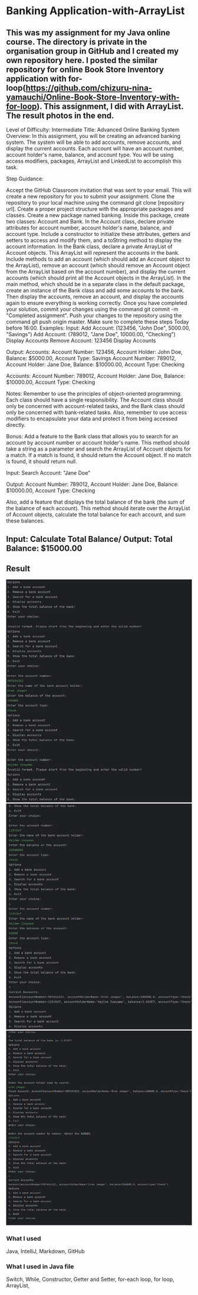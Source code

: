 # Banking Application-with-ArrayList

This was my assignment for my Java online course. The directory is private in the organisation group in GitHub and I created my own repository here.
I posted the similar repository for online Book Store Inventory application with for-loop(https://github.com/chizuru-nina-yamauchi/Online-Book-Store-Inventory-with-for-loop).
This assignment, I did with ArrayList.
The result photos in the end.
---
Level of Difficulty: Intermediate
Title: Advanced Online Banking System
Overview:
In this assignment, you will be creating an advanced banking system. The system will be able to add accounts, remove accounts, and display the current accounts. Each account will have an account number, account holder's name, balance, and account type. You will be using access modifiers, packages, ArrayList and LinkedList to accomplish this task.

Step Guidance:

Accept the GitHub Classroom invitation that was sent to your email. This will create a new repository for you to submit your assignment.
Clone the repository to your local machine using the command git clone [repository url].
Create a proper project structure with the appropriate packages and classes.
Create a new package named banking. Inside this package, create two classes: Account and Bank.
In the Account class, declare private attributes for account number, account holder's name, balance, and account type. Include a constructor to initialize these attributes, getters and setters to access and modify them, and a toString method to display the account information.
In the Bank class, declare a private ArrayList of Account objects. This ArrayList will represent the accounts in the bank. Include methods to add an account (which should add an Account object to the ArrayList), remove an account (which should remove an Account object from the ArrayList based on the account number), and display the current accounts (which should print all the Account objects in the ArrayList).
In the main method, which should be in a separate class in the default package, create an instance of the Bank class and add some accounts to the bank. Then display the accounts, remove an account, and display the accounts again to ensure everything is working correctly.
Once you have completed your solution, commit your changes using the command git commit -m "Completed assignment".
Push your changes to the repository using the command git push origin master.
Make sure to complete these steps Today before 16:00.
Examples: Input: Add Account: (123456, "John Doe", 5000.00, "Savings") Add Account: (789012, "Jane Doe", 10000.00, "Checking") Display Accounts Remove Account: 123456 Display Accounts

Output: Accounts: Account Number: 123456, Account Holder: John Doe, Balance: $5000.00, Account Type: Savings Account Number: 789012, Account Holder: Jane Doe, Balance: $10000.00, Account Type: Checking

Accounts: Account Number: 789012, Account Holder: Jane Doe, Balance: $10000.00, Account Type: Checking

Notes: Remember to use the principles of object-oriented programming. Each class should have a single responsibility. The Account class should only be concerned with account-related tasks, and the Bank class should only be concerned with bank-related tasks. Also, remember to use access modifiers to encapsulate your data and protect it from being accessed directly.

Bonus: Add a feature to the Bank class that allows you to search for an account by account number or account holder's name. This method should take a string as a parameter and search the ArrayList of Account objects for a match. If a match is found, it should return the Account object. If no match is found, it should return null.

Input: Search Account: "Jane Doe"

Output: Account Number: 789012, Account Holder: Jane Doe, Balance: $10000.00, Account Type: Checking

Also, add a feature that displays the total balance of the bank (the sum of the balance of each account). This method should iterate over the ArrayList of Account objects, calculate the total balance for each account, and sum these balances.

Input: Calculate Total Balance/
Output: Total Balance: $15000.00
---
## Result
![the result photo 1](main/java/Resources/result1.png)
![the result photo 2](main/java/Resources/result2.png)
![the result photo 3](main/java/Resources/result3.png)

### What I used
Java, IntelliJ, Markdown, GitHub

### What I used in Java file
Switch, While, Constructor, Getter and Setter, for-each loop, for loop, ArrayList, 